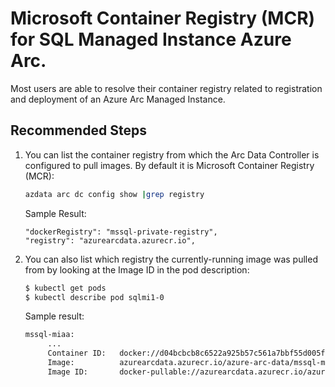 <properties
  pagetitle="Microsoft Container Registry (MCR) for SQL Managed Instance Azure Arc."
  service="microsoft.azuredata"
  resource="postgresinstances"
  ms.author="pookam"
  selfhelptype="Generic"
  supporttopicids="32747905"
  productpesids="17124"
  cloudenvironments="public"
  articleid="0e8ea82c-2261-4772-b5ca-c5d8581fee40"
  ownershipid="AzureData_Azure_Arc_enabled_PostgreSQL_Hyperscale" />
# Microsoft Container Registry (MCR) for SQL Managed Instance Azure Arc.

Most users are able to resolve their container registry related to registration and deployment of an Azure Arc Managed Instance.

## **Recommended Steps**

1. You can list the container registry from which the Arc Data Controller is configured to pull images. By default it is Microsoft Container Registry (MCR):

   ```bash
   azdata arc dc config show |grep registry
   ```
   Sample Result:

   ```
   "dockerRegistry": "mssql-private-registry",
   "registry": "azurearcdata.azurecr.io",
   ```

1. You can also list which registry the currently-running image was pulled from by looking at the Image ID in the pod description:

   ```bash
   $ kubectl get pods
   $ kubectl describe pod sqlmi1-0
   ```

   Sample result:

   ```bash
   mssql-miaa:
        ...
	    Container ID:   docker://d04bcbcb8c6522a925b57c561a7bbf55d005f5f673af18c23f8bad06b015914b
	    Image:          azurearcdata.azurecr.io/azure-arc-data/mssql-miaa:private-preview-jul-2020-new
	    Image ID:       docker-pullable://azurearcdata.azurecr.io/azure-arc-data/"
   ```